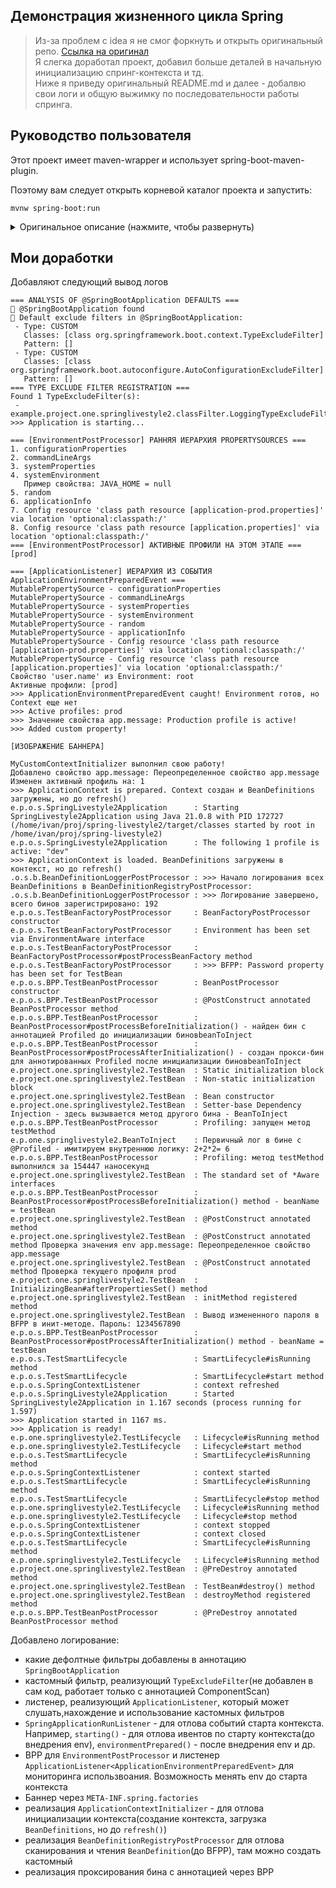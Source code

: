 ## Демонстрация жизненного цикла Spring

>Из-за проблем с idea я не смог форкнуть и открыть оригинальный репо.
>[Ссылка на оригинал](https://github.com/LordDetson/spring-lifecycle)  
>Я слегка доработал проект, добавил больше деталей в начальную инициализацию спринг-контекста и тд.  
>Ниже я приведу оригинальный README.md и далее - добалвю свои логи и общую выжимку по последовательности работы спринга.

## Руководство пользователя  
Этот проект имеет maven-wrapper и использует spring-boot-maven-plugin.

Поэтому вам следует открыть корневой каталог проекта и запустить:

``` 
mvnw spring-boot:run
```

<details>
<summary>Оригинальное описание (нажмите, чтобы развернуть)</summary>
  
И консоль выводит журнал, который наглядно показывает жизненный цикл Spring с использованием инструментов интеграции, предоставляемых Spring Framework.
```
b.b.e.s.TestBeanFactoryPostProcessor     : BeanFactoryPostProcessor constructor
b.b.e.s.TestBeanFactoryPostProcessor     : BeanFactoryPostProcessor#postProcessBeanFactory method
b.b.e.s.TestBeanPostProcessor            : BeanPostProcessor constructor
b.b.e.s.TestBeanPostProcessor            : @PostConstruct annotated BeanPostProcessor method
b.b.example.springlifecycle.TestBean     : Static initialization block
b.b.example.springlifecycle.TestBean     : Non-static initialization block
b.b.example.springlifecycle.TestBean     : Bean constructor
b.b.example.springlifecycle.TestBean     : Setter-base Dependency Injection
b.b.example.springlifecycle.TestBean     : The standard set of *Aware interfaces
b.b.e.s.TestBeanPostProcessor            : BeanPostProcessor#postProcessBeforeInitialization() method - beanName = testBean
b.b.example.springlifecycle.TestBean     : @PostConstruct annotated method
b.b.example.springlifecycle.TestBean     : InitializingBean#afterPropertiesSet() method
b.b.example.springlifecycle.TestBean     : initMethod registered method
b.b.e.s.TestBeanPostProcessor            : BeanPostProcessor#postProcessAfterInitialization() method - beanName = testBean
b.b.e.s.TestSmartLifecycle               : SmartLifecycle#isRunning method
b.b.e.s.TestSmartLifecycle               : SmartLifecycle#start method
b.b.e.s.SpringContextListener            : context refreshed
b.b.e.s.SpringContextListener            : context closed
b.b.e.s.TestSmartLifecycle               : SmartLifecycle#isRunning method
b.b.e.s.TestSmartLifecycle               : SmartLifecycle#stop method
b.b.e.springlifecycle.TestLifecycle      : Lifecycle#isRunning method
b.b.example.springlifecycle.TestBean     : @PreDestroy annotated method
b.b.example.springlifecycle.TestBean     : TestBean#destroy() method
b.b.example.springlifecycle.TestBean     : destroyMethod registered method
b.b.e.s.TestBeanPostProcessor            : @PreDestroy annotated BeanPostProcessor method
```
По умолчанию проект не вызывает методы ApplicationContext#startи ApplicationContext#stop.

Чтобы увидеть, как в этом случае меняется жизненный цикл, вы можете выполнить:
```
mvnw spring-boot:run -D spring-boot.run.arguments=--triggerStartAndStopContext=true
```
Команда добавит в вывод логи:
```
b.b.e.s.SpringContextListener            : context started
b.b.e.s.SpringContextListener            : context stopped
```

Если вы хотите подробнее рассмотреть, как вызываются методы обратного вызова, то вам следует выполнить:
```
mvnw spring-boot:run -D spring-boot.run.arguments=--logging.level.by.babanin.example.springlifecycle=TRACE
```
Консоль выводит лог со стектрейсом вызова метода. Например:
```
b.b.e.s.TestBeanFactoryPostProcessor     : BeanFactoryPostProcessor constructor

by.babanin.example.springlifecycle.TestException: Reached
        at by.babanin.example.springlifecycle.LogUtils.infoWithStacktrace(LogUtils.java:12) ~[classes/:na]
        at by.babanin.example.springlifecycle.TestBeanFactoryPostProcessor.<init>(TestBeanFactoryPostProcessor.java:19) ~[classes/:na]
        at java.base/jdk.internal.reflect.NativeConstructorAccessorImpl.newInstance0(Native Method) ~[na:na]
        at java.base/jdk.internal.reflect.NativeConstructorAccessorImpl.newInstance(NativeConstructorAccessorImpl.java:77) ~[na:na]
        at java.base/jdk.internal.reflect.DelegatingConstructorAccessorImpl.newInstance(DelegatingConstructorAccessorImpl.java:45) ~[na:na]
        at java.base/java.lang.reflect.Constructor.newInstanceWithCaller(Constructor.java:499) ~[na:na]
        at java.base/java.lang.reflect.Constructor.newInstance(Constructor.java:480) ~[na:na]
        at org.springframework.beans.BeanUtils.instantiateClass(BeanUtils.java:197) ~[spring-beans-6.0.4.jar:6.0.4]
        at org.springframework.beans.factory.support.SimpleInstantiationStrategy.instantiate(SimpleInstantiationStrategy.java:87) ~[spring-beans-6.0.4.jar:6.0.4]
        at org.springframework.beans.factory.support.AbstractAutowireCapableBeanFactory.instantiateBean(AbstractAutowireCapableBeanFactory.java:1300) ~[spring-beans-6.0.4.jar:6.0.4]
        at org.springframework.beans.factory.support.AbstractAutowireCapableBeanFactory.createBeanInstance(AbstractAutowireCapableBeanFactory.java:1198) ~[spring-beans-6.0.4.jar:6.0.4]
        at org.springframework.beans.factory.support.AbstractAutowireCapableBeanFactory.doCreateBean(AbstractAutowireCapableBeanFactory.java:561) ~[spring-beans-6.0.4.jar:6.0.4]
        at org.springframework.beans.factory.support.AbstractAutowireCapableBeanFactory.createBean(AbstractAutowireCapableBeanFactory.java:521) ~[spring-beans-6.0.4.jar:6.0.4]
        at org.springframework.beans.factory.support.AbstractBeanFactory.lambda$doGetBean$0(AbstractBeanFactory.java:326) ~[spring-beans-6.0.4.jar:6.0.4]
        at org.springframework.beans.factory.support.DefaultSingletonBeanRegistry.getSingleton(DefaultSingletonBeanRegistry.java:234) ~[spring-beans-6.0.4.jar:6.0.4]
        at org.springframework.beans.factory.support.AbstractBeanFactory.doGetBean(AbstractBeanFactory.java:324) ~[spring-beans-6.0.4.jar:6.0.4]
        at org.springframework.beans.factory.support.AbstractBeanFactory.getBean(AbstractBeanFactory.java:205) ~[spring-beans-6.0.4.jar:6.0.4]
        at org.springframework.context.support.PostProcessorRegistrationDelegate.invokeBeanFactoryPostProcessors(PostProcessorRegistrationDelegate.java:199) ~[spring-context-6.0.4.jar:6.0.4]
        at org.springframework.context.support.AbstractApplicationContext.invokeBeanFactoryPostProcessors(AbstractApplicationContext.java:745) ~[spring-context-6.0.4.jar:6.0.4]
        at org.springframework.context.support.AbstractApplicationContext.refresh(AbstractApplicationContext.java:565) ~[spring-context-6.0.4.jar:6.0.4]
        at org.springframework.boot.SpringApplication.refresh(SpringApplication.java:730) ~[spring-boot-3.0.2.jar:3.0.2]
        at org.springframework.boot.SpringApplication.refreshContext(SpringApplication.java:432) ~[spring-boot-3.0.2.jar:3.0.2]
        at org.springframework.boot.SpringApplication.run(SpringApplication.java:308) ~[spring-boot-3.0.2.jar:3.0.2]
        at org.springframework.boot.SpringApplication.run(SpringApplication.java:1302) ~[spring-boot-3.0.2.jar:3.0.2]
        at org.springframework.boot.SpringApplication.run(SpringApplication.java:1291) ~[spring-boot-3.0.2.jar:3.0.2]
        at by.babanin.example.springlifecycle.SpringLifecycleApplication.main(SpringLifecycleApplication.java:11) ~[classes/:na]
```
</details>

## Мои доработки
Добавляют следующий вывод логов
```
=== ANALYSIS OF @SpringBootApplication DEFAULTS ===
🎯 @SpringBootApplication found
🔧 Default exclude filters in @SpringBootApplication:
 - Type: CUSTOM
   Classes: [class org.springframework.boot.context.TypeExcludeFilter]
   Pattern: []
 - Type: CUSTOM
   Classes: [class org.springframework.boot.autoconfigure.AutoConfigurationExcludeFilter]
   Pattern: []
=== TYPE EXCLUDE FILTER REGISTRATION ===
Found 1 TypeExcludeFilter(s):
 - example.project.one.springlivestyle2.classFilter.LoggingTypeExcludeFilter
>>> Application is starting...

=== [EnvironmentPostProcessor] РАННЯЯ ИЕРАРХИЯ PROPERTYSOURCES ===
1. configurationProperties
2. commandLineArgs
3. systemProperties
4. systemEnvironment
   Пример свойства: JAVA_HOME = null
5. random
6. applicationInfo
7. Config resource 'class path resource [application-prod.properties]' via location 'optional:classpath:/'
8. Config resource 'class path resource [application.properties]' via location 'optional:classpath:/'
=== [EnvironmentPostProcessor] АКТИВНЫЕ ПРОФИЛИ НА ЭТОМ ЭТАПЕ ===
[prod]

=== [ApplicationListener] ИЕРАРХИЯ ИЗ СОБЫТИЯ ApplicationEnvironmentPreparedEvent ===
MutablePropertySource - configurationProperties
MutablePropertySource - commandLineArgs
MutablePropertySource - systemProperties
MutablePropertySource - systemEnvironment
MutablePropertySource - random
MutablePropertySource - applicationInfo
MutablePropertySource - Config resource 'class path resource [application-prod.properties]' via location 'optional:classpath:/'
MutablePropertySource - Config resource 'class path resource [application.properties]' via location 'optional:classpath:/'
Свойство 'user.name' из Environment: root
Активные профили: [prod]
>>> ApplicationEnvironmentPreparedEvent caught! Environment готов, но Context еще нет
>>> Active profiles: prod
>>> Значение свойства app.message: Production profile is active!
>>> Added custom property!

[ИЗОБРАЖЕНИЕ БАННЕРА]

MyCustomContextInitializer выполнил свою работу!
Добавлено свойство app.message: Переопределенное свойство app.message
Изменен активный профиль на: 1
>>> ApplicationContext is prepared. Context создан и BeanDefinitions загружены, но до refresh()
e.p.o.s.SpringLivestyle2Application      : Starting SpringLivestyle2Application using Java 21.0.8 with PID 172727 (/home/ivan/proj/spring-livestyle2/target/classes started by root in /home/ivan/proj/spring-livestyle2)
e.p.o.s.SpringLivestyle2Application      : The following 1 profile is active: "dev"
>>> ApplicationContext is loaded. BeanDefinitions загружены в контекст, но до refresh()
.o.s.b.BeanDefinitionLoggerPostProcessor : >>> Начало логирования всех BeanDefinitions в BeanDefinitionRegistryPostProcessor:
.o.s.b.BeanDefinitionLoggerPostProcessor : >>> Логирование завершено, всего бинов зарегистрировано: 192
e.p.o.s.TestBeanFactoryPostProcessor     : BeanFactoryPostProcessor constructor
e.p.o.s.TestBeanFactoryPostProcessor     : Environment has been set via EnvironmentAware interface
e.p.o.s.TestBeanFactoryPostProcessor     : BeanFactoryPostProcessor#postProcessBeanFactory method
e.p.o.s.TestBeanFactoryPostProcessor     : >>> BFPP: Password property has been set for TestBean
e.p.o.s.BPP.TestBeanPostProcessor        : BeanPostProcessor constructor
e.p.o.s.BPP.TestBeanPostProcessor        : @PostConstruct annotated BeanPostProcessor method
e.p.o.s.BPP.TestBeanPostProcessor        : BeanPostProcessor#postProcessBeforeInitialization() - найден бин с аннотацией Profiled до инициализации биновbeanToInject
e.p.o.s.BPP.TestBeanPostProcessor        : BeanPostProcessor#postProcessAfterInitialization() - создан прокси-бин для аннотированных Profiled после инициализации биновbeanToInject
e.project.one.springlivestyle2.TestBean  : Static initialization block
e.project.one.springlivestyle2.TestBean  : Non-static initialization block
e.project.one.springlivestyle2.TestBean  : Bean constructor
e.project.one.springlivestyle2.TestBean  : Setter-base Dependency Injection - здесь вызывается метод другого бина - BeanToInject
e.p.o.s.BPP.TestBeanPostProcessor        : Profiling: запущен метод testMethod
e.p.one.springlivestyle2.BeanToInject    : Первичный лог в бине с @Profiled - имитируем внутреннюю логику: 2+2*2= 6
e.p.o.s.BPP.TestBeanPostProcessor        : Profiling: метод testMethod выполнился за 154447 наносекунд
e.project.one.springlivestyle2.TestBean  : The standard set of *Aware interfaces
e.p.o.s.BPP.TestBeanPostProcessor        : BeanPostProcessor#postProcessBeforeInitialization() method - beanName = testBean
e.project.one.springlivestyle2.TestBean  : @PostConstruct annotated method
e.project.one.springlivestyle2.TestBean  : @PostConstruct annotated method Проверка значения env app.message: Переопределенное свойство app.message
e.project.one.springlivestyle2.TestBean  : @PostConstruct annotated method Проверка текущего профиля prod
e.project.one.springlivestyle2.TestBean  : InitializingBean#afterPropertiesSet() method
e.project.one.springlivestyle2.TestBean  : initMethod registered method
e.project.one.springlivestyle2.TestBean  : Вывод измененного пароля в BFPP в инит-методе. Пароль: 1234567890
e.p.o.s.BPP.TestBeanPostProcessor        : BeanPostProcessor#postProcessAfterInitialization() method - beanName = testBean
e.p.o.s.TestSmartLifecycle               : SmartLifecycle#isRunning method
e.p.o.s.TestSmartLifecycle               : SmartLifecycle#start method
e.p.o.s.SpringContextListener            : context refreshed
e.p.o.s.SpringLivestyle2Application      : Started SpringLivestyle2Application in 1.167 seconds (process running for 1.597)
>>> Application started in 1167 ms.
>>> Application is ready!
e.p.one.springlivestyle2.TestLifecycle   : Lifecycle#isRunning method
e.p.one.springlivestyle2.TestLifecycle   : Lifecycle#start method
e.p.o.s.TestSmartLifecycle               : SmartLifecycle#isRunning method
e.p.o.s.SpringContextListener            : context started
e.p.o.s.TestSmartLifecycle               : SmartLifecycle#isRunning method
e.p.o.s.TestSmartLifecycle               : SmartLifecycle#stop method
e.p.one.springlivestyle2.TestLifecycle   : Lifecycle#isRunning method
e.p.one.springlivestyle2.TestLifecycle   : Lifecycle#stop method
e.p.o.s.SpringContextListener            : context stopped
e.p.o.s.SpringContextListener            : context closed
e.p.o.s.TestSmartLifecycle               : SmartLifecycle#isRunning method
e.p.one.springlivestyle2.TestLifecycle   : Lifecycle#isRunning method
e.project.one.springlivestyle2.TestBean  : @PreDestroy annotated method
e.project.one.springlivestyle2.TestBean  : TestBean#destroy() method
e.project.one.springlivestyle2.TestBean  : destroyMethod registered method
e.p.o.s.BPP.TestBeanPostProcessor        : @PreDestroy annotated BeanPostProcessor method
```
Добавлено логирование: 
- какие дефолтные фильтры добавлены в аннотацию `SpringBootApplication`
- кастомный фильтр, реализующий `TypeExcludeFilter`(не добавлен в сам код, работает только с аннотацией ComponentScan)
- листенер, реализующий `ApplicationListener`, который может слушать,нахождение и использование кастомных фильтров
- `SpringApplicationRunListener` - для отлова событий старта контекста. Например, `starting()` - для отлова ивентов по старту контекста(до внедрения env), `environmentPrepared()` - после внедрения env и др.
- BPP для `EnvironmentPostProcessor` и листенер `ApplicationListener<ApplicationEnvironmentPreparedEvent>` для мониторинга использвоания. Возможность менять env до старта контекста
- Баннер через `META-INF.spring.factories`
- реализация `ApplicationContextInitializer` - для отлова инициализации контекста(создание контекста, загрузка `BeanDefinitions`, но до `refresh()`)
- реализация `BeanDefinitionRegistryPostProcessor` для отлова сканирования и чтения `BeanDefinition`(до BFPP), там можно создать кастомный
- реализация проксирования бина с аннотацией через BPP
